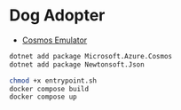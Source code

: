 # Dog Adopter

* [Cosmos Emulator](https://localhost:8081/_explorer/index.html)

```bash
dotnet add package Microsoft.Azure.Cosmos
dotnet add package Newtonsoft.Json
```

```bash
chmod +x entrypoint.sh
docker compose build
docker compose up
```